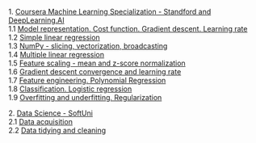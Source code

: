 <p>
1. <a href="https://www.coursera.org/specializations/machine-learning-introduction">Coursera Machine Learning Specialization - Standford and DeepLearning.AI</a>
<br>1.1 <a href="1.01_Model%20representation.%20Cost%20function.%20Gradient%20descent.%20Learning%20rate.ipynb">Model representation. Cost function. Gradient descent. Learning rate</a>
<br>1.2 <a href="1.02_Simple%20linear%20regression.ipynb">Simple linear regression</a>
<br>1.3 <a href="1.03_NumPy%20-%20slicing%2C%20vectorization%2C%20broadcasting.ipynb">NumPy - slicing, vectorization, broadcasting</a>
<br>1.4 <a href="1.04_Multiple%20linear%20regression.ipynb">Multiple linear regression</a>
<br>1.5 <a href="1.05_Feature%20scaling%20-%20mean%20and%20z-score%20normalization.ipynb">Feature scaling - mean and z-score normalization</a>
<br>1.6 <a href="1.06_Gradient%20descent%20convergence%20and%20learning%20rate.ipynb">Gradient descent convergence and learning rate</a> 
<br>1.7 <a href="1.07_%20Feature%20engineering.%20Polynomial%20regression.ipynb">Feature engineering. Polynomial Regression</a>
<br>1.8 <a href="1.08_Classification.%20Logistic%20regression.ipynb">Classification. Logistic regression</a> 
<br>1.9 <a href="1.09_Overfitting%20and%20underfitting.%20Regularization.ipynb">Overfitting and underfitting. Regularization</a> 
<p>
2. <a href="https://softuni.bg/opencourses/data-science">Data Science - SoftUni</a>
<br>2.1 <a href="2.01_Data%20acquisition.ipynb">Data acquisition</a>
<br>2.2 <a href="2.02_Data%20tidying%20and%20cleaning.ipynb">Data tidying and cleaning</a>
</p>